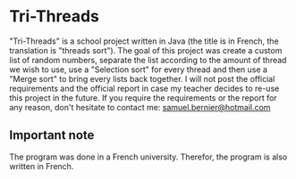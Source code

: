 # Tri-Threads
"Tri-Threads" is a school project written in Java (the title is in French, the translation is "threads sort"). The goal of this project was create a custom list of random numbers, separate the list according to the amount of thread we wish to use, use a "Selection sort" for every thread and then use a "Merge sort" to bring every lists back together. I will not post the official requirements and the official report in case my teacher decides to re-use this project in the future. If you require the requirements or the report for any reason, don't hesitate to contact me: samuel.bernier@hotmail.com

## Important note
The program was done in a French university. Therefor, the program is also written in French. 
